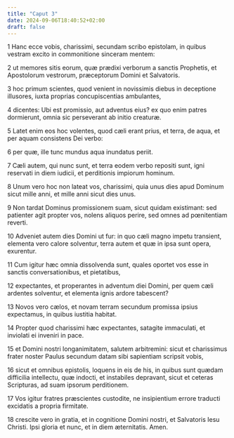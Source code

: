 ```yaml
---
title: "Caput 3"
date: 2024-09-06T18:40:52+02:00
draft: false
---
```




1 Hanc ecce vobis, charissimi, secundam scribo epistolam, in quibus vestram excito in commonitione sinceram mentem:

2 ut memores sitis eorum, quæ prædixi verborum a sanctis Prophetis, et Apostolorum vestrorum, præceptorum Domini et Salvatoris.

3 hoc primum scientes, quod venient in novissimis diebus in deceptione illusores, iuxta proprias concupiscentias ambulantes,

4 dicentes: Ubi est promissio, aut adventus eius? ex quo enim patres dormierunt, omnia sic perseverant ab initio creaturæ.

5 Latet enim eos hoc volentes, quod cæli erant prius, et terra, de aqua, et per aquam consistens Dei verbo:

6 per quæ, ille tunc mundus aqua inundatus periit.

7 Cæli autem, qui nunc sunt, et terra eodem verbo repositi sunt, igni reservati in diem iudicii, et perditionis impiorum hominum.

8 Unum vero hoc non lateat vos, charissimi, quia unus dies apud Dominum sicut mille anni, et mille anni sicut dies unus.

9 Non tardat Dominus promissionem suam, sicut quidam existimant: sed patienter agit propter vos, nolens aliquos perire, sed omnes ad pœnitentiam reverti.

10 Adveniet autem dies Domini ut fur: in quo cæli magno impetu transient, elementa vero calore solventur, terra autem et quæ in ipsa sunt opera, exurentur.

11 Cum igitur hæc omnia dissolvenda sunt, quales oportet vos esse in sanctis conversationibus, et pietatibus,

12 expectantes, et properantes in adventum diei Domini, per quem cæli ardentes solventur, et elementa ignis ardore tabescent?

13 Novos vero cælos, et novam terram secundum promissa ipsius expectamus, in quibus iustitia habitat.

14 Propter quod charissimi hæc expectantes, satagite immaculati, et inviolati ei inveniri in pace.

15 et Domini nostri longanimitatem, salutem arbitremini: sicut et charissimus frater noster Paulus secundum datam sibi sapientiam scripsit vobis,

16 sicut et omnibus epistolis, loquens in eis de his, in quibus sunt quædam difficilia intellectu, quæ indocti, et instabiles depravant, sicut et ceteras Scripturas, ad suam ipsorum perditionem.

17 Vos igitur fratres præscientes custodite, ne insipientium errore traducti excidatis a propria firmitate.

18 crescite vero in gratia, et in cognitione Domini nostri, et Salvatoris Iesu Christi. Ipsi gloria et nunc, et in diem æternitatis. Amen.

